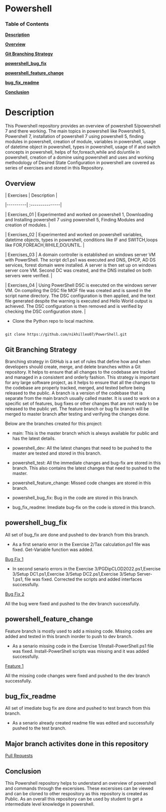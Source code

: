 # Powershell

 

### Table of Contents

**[Description](#description)**<br>

**[Overview](#overview)**<br>

**[Git Branching Strategy](#git-branching-strategy)**<br>

**[powershell_bug_fix](#powershell_bug_fix)**<br>

**[powershell_feature_change](#powershell_feature_change)**<br>

**[bug_fix_readme](#bug_fix_readme)**<br>

**[Conclusion](#conclusion)**<br>

 

# Description

This Powershell repository provides an overview of powershell 5/powershell 7 and there working. The main topics in powershell like Powershell 5, Powershell 7, installation of powershell 7 using powershell 5, finding modules in powershell, creation of module, variables in powershell, usage of datetime object in powershell, types in powershell, usage of if and switch concepts in powershell, helps of for,foreach,while and do/untile in powershell, creation of a domine using powershell and uses and working methodology of Desired State Configuration in powershell are covered as series of exercises and stored in this Repository.  

## Overview

 

| Exercises   |     Description     |

|----------| :---------------|

| Exercises_01 | Experimented and worked on powershell 1, Downloading and Installing  powershell 7 using powershell 5, Finding Modules and creation of modules. |

| Exercises_02 | Experimented and worked on powershell variables, datetime objects, types in powershell, conditions like IF and SWITCH,loops like FOR,FOREACH,WHILE,DO/UNTIL. |

| Exercises_03 | A domain controller is established on windows server VM with PowerShell. The script dc1.ps1 was executed and DNS, DHCP, AD DS services, forest domain were installed. A server is then set up on windows server core VM. Second DC was created, and the DNS installed on both servers were verified. |

| Exercises_04 | Using PowerShell DSC is executed on the windows server VM. On compiling the DSC file MOF file was created and is saved in the script name directory. The DSC configuration is then applied, and the text file generated despite the warning is executed and Hello World output is achieved. The DSC configuration is then removed and is verified by checking the DSC configuration store. |


- Clone the Python repo to local machine.

```

git clone https://github.com/nikhilleo07/PowerShell.git

```

 

## Git Branching Strategy

 

Branching strategy in GitHub is a set of rules that define how and when developers should create, merge, and delete branches within a Git repository. It helps to ensure that all changes to the codebase are tracked and managed in a consistent and orderly fashion. This strategy is important for any large software project, as it helps to ensure that all the changes to the codebase are properly tracked, merged, and tested before being released to the public. A branch is a version of the codebase that is separate from the main branch usually called master. It is used to work on a specific set of features, bug fixes or other changes that are not ready to be released to the public yet. The feature branch or bug fix branch will be merged to master branch after testing and verifying the changes done. 


Below are the branches created for this project:

 

- main: This is the master branch which is always available for public and has the latest details.

- powershell_dev: All the latest changes that need to be pushed to the master are tested and stored in this branch.

- powershell_test: All the immediate changes and bug-fix are stored in this branch. This also contains the latest changes that need to pushed to the master.

- powershell_feature_change: Missed code changes are stored in this branch.

- powershell_bug_fix: Bug in the code are stored in this branch.

- bug_fix_readme: Imediate bug-fix on the code is stored in this branch.
 

## powershell_bug_fix

All set of bug_fix are done and pushed to dev branch from this branch. 

- As a first senario error in the Exercise 2/Tax calculation.ps1 file was fixed. Get-Variable function was added. 

[Bug Fix 1](https://github.com/nikhilleo07/PowerShell/pull/1/files)

- In second senario errors in the Exercise 3/PGDipCLOD2022.ps1,Exercise 3/Setup DC1.ps1,Exercise 3/Setup DC2.ps1,Exercise 3/Setup Server-1.ps1, file was fixed. Corrected the scripts and added interfaces successfully.

[Bug Fix 2](https://github.com/nikhilleo07/PowerShell/pull/4/files)

All the bug were fixed and pushed to the dev branch successfully.


## powershell_feature_change

Feature branch is mostly used to add a missing code. Missing codes are added and tested in this branch inorder to push to dev branch.

- As a senario missing code in the Exercise 1/Install-PowerShell.ps1 file was fixed. Install-PowerShell scripts was missing and it was added successfully.

 [Feature 1](https://github.com/nikhilleo07/PowerShell/pull/2/files)

All the missing code changes were fixed and pushed to the dev branch successfully.


## bug_fix_readme

All set of imediate bug fix are done and pushed to test branch from this branch.

- As a senario already created readme file was edited and successfully pushed to the test branch.


## Major branch activites done in this repository

[Pull Requests](https://github.com/nikhilleo07/PowerShell/pulls?q=is%3Apr+is%3Aclosed)

## Conclusion

This Powershell repository helps to understand an overview of powershell and commands through the excersises. These excersises can be viewed and can be cloned to other respository as this repository is created as Public. As an overall this repository can be used by student to get a intermediate level knowledge in powershell.
